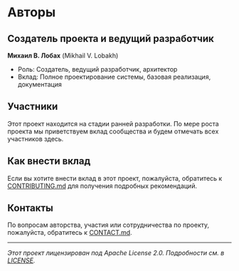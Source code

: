 # Авторы

## Создатель проекта и ведущий разработчик

**Михаил В. Лобах** (Mikhail V. Lobakh)
- Роль: Создатель, ведущий разработчик, архитектор  
- Вклад: Полное проектирование системы, базовая реализация, документация

## Участники

Этот проект находится на стадии ранней разработки. По мере роста проекта мы приветствуем вклад сообщества и будем отмечать всех участников здесь.

## Как внести вклад

Если вы хотите внести вклад в этот проект, пожалуйста, обратитесь к [CONTRIBUTING.md](CONTRIBUTING.md) для получения подробных рекомендаций.

## Контакты

По вопросам авторства, участия или сотрудничества по проекту, пожалуйста, обратитесь к [CONTACT.md](CONTACT.md).

---

*Этот проект лицензирован под Apache License 2.0. Подробности см. в [LICENSE](../LICENSE).* 
